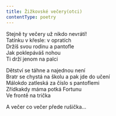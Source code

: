 ```yaml
---
title: Žižkovské večery(otci)
contentType: poetry
---
```


<section>

Stejně ty večery už nikdo nevrátí!  
Tatínku v křesle: v opratích  
Držíš svou rodinu a pantofle  
Jak poklepáváš nohou  
Ti drží jenom na palci

</section>

<section>

Dětství se táhne a najednou není  
Bratr se chystá na školu a pak jde do učení  
Málokdo zatleská za číslo s pantoflemi  
Zřídkakdy máma potká Fortunu  
Ve frontě na trička

</section>

<section>

A večer co večer přede rušička…

</section>
